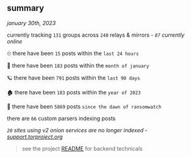 
## summary
_january 30th, 2023_

currently tracking `131` groups across `240` relays & mirrors - _`87` currently online_

⏲ there have been `15` posts within the `last 24 hours`

🦈 there have been `183` posts within the `month of january`

🪐 there have been `791` posts within the `last 90 days`

🏚 there have been `183` posts within the `year of 2023`

🦕 there have been `5869` posts `since the dawn of ransomwatch`

there are `66` custom parsers indexing posts

_`20` sites using v2 onion services are no longer indexed - [support.torproject.org](https://support.torproject.org/onionservices/v2-deprecation/)_

> see the project [README](https://github.com/joshhighet/ransomwatch#ransomwatch--) for backend technicals
